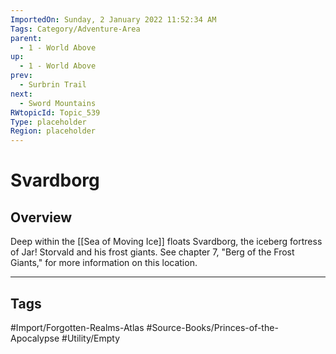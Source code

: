 ```yaml
---
ImportedOn: Sunday, 2 January 2022 11:52:34 AM
Tags: Category/Adventure-Area
parent:
  - 1 - World Above
up:
  - 1 - World Above
prev:
  - Surbrin Trail
next:
  - Sword Mountains
RWtopicId: Topic_539
Type: placeholder
Region: placeholder
---
```

# Svardborg
## Overview
Deep within the [[Sea of Moving Ice]] floats Svardborg, the iceberg fortress of Jar! Storvald and his frost giants. See chapter 7, "Berg of the Frost Giants," for more information on this location.


---
## Tags
#Import/Forgotten-Realms-Atlas #Source-Books/Princes-of-the-Apocalypse #Utility/Empty

